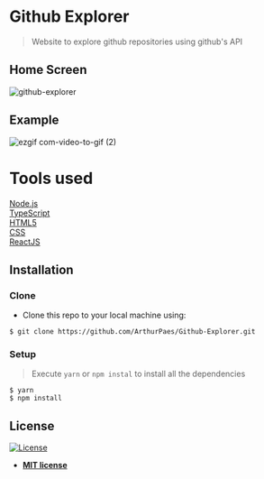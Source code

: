 
# Github Explorer

> Website to explore github repositories using github's API






## Home Screen

![github-explorer](https://user-images.githubusercontent.com/47614825/86477835-a2221580-bd1f-11ea-8a82-a7351919ed9c.png)


## Example
![ezgif com-video-to-gif (2)](https://user-images.githubusercontent.com/47614825/86478601-da762380-bd20-11ea-8220-1e84aeaea20b.gif)




# Tools used 
<a href="https://nodejs.org/en/">Node.js</a>  <br/>
<a href="https://www.typescriptlang.org/">TypeScript</a> <br/>
<a href="">HTML5</a> <br/>
<a href="">CSS</a> <br/>
<a href="https://reactjs.org/">ReactJS</a>


## Installation

### Clone

- Clone this repo to your local machine using:
```shell
$ git clone https://github.com/ArthurPaes/Github-Explorer.git
```

### Setup


> Execute `yarn` or `npm instal` to install all the dependencies

```shell
$ yarn 
$ npm install
```









## License

[![License](http://img.shields.io/:license-mit-blue.svg?style=flat-square)](http://badges.mit-license.org)

- **[MIT license](http://opensource.org/licenses/mit-license.php)**
